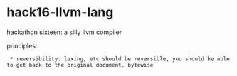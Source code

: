 # hack16-llvm-lang
hackathon sixteen: a silly llvm compiler



principles:

     * reversibility: lexing, etc should be reversible, you should be able to get back to the original document, bytewise
